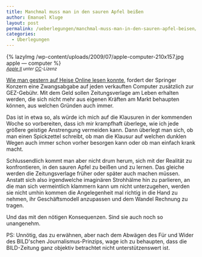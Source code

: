 ```yaml
---
title: Manchmal muss man in den sauren Apfel beißen
author: Emanuel Kluge
layout: post
permalink: /ueberlegungen/manchmal-muss-man-in-den-sauren-apfel-beisen/
categories:
  - Überlegungen
---
```


{% lazyImg /wp-content/uploads/2009/07/apple-computer-210x157.jpg apple &mdash; computer %}  
<small>*[Apple II][flickr] unter [CC][cc]-Lizenz*</small>

[Wie man gestern auf Heise Online lesen konnte][heise], fordert der Springer Konzern eine Zwangsabgabe auf jeden verkauften Computer zusätzlich zur GEZ-Gebühr. Mit dem Geld sollen Zeitungsverlage am Leben erhalten werden, die sich nicht mehr aus eigenen Kräften am Markt behaupten können, aus welchen Gründen auch immer.

Das ist in etwa so, als würde ich mich auf die Klausuren in der kommenden Woche so vorbereiten, dass ich mir krampfhaft überlege, wie ich jede größere geistige Anstrengung vermeiden kann. Dann überlegt man sich, ob man einen Spickzettel schreibt, ob man die Klausur auf welchen dunklen Wegen auch immer schon vorher besorgen kann oder ob man einfach krank macht.

Schlussendlich kommt man aber nicht drum herum, sich mit der Realität zu konfrontieren, in den sauren Apfel zu beißen und zu lernen. Das gleiche werden die Zeitungsverlage früher oder später auch machen müssen. Anstatt sich also irgendwelche imaginären Strohhälme hin zu parlieren, an die man sich vermeintlich klammern kann um nicht unterzugehen, werden sie nicht umhin kommen die Angelegenheit mal richtig in die Hand zu nehmen, ihr Geschäftsmodell anzupassen und dem Wandel Rechnung zu tragen.

Und das mit den nötigen Konsequenzen. Sind sie auch noch so unangenehm.

PS: Unnötig, das zu erwähnen, aber nach dem Abwägen des Für und Wider des BILD'schen Journalismus-Prinzips, wage ich zu behaupten, dass die BILD-Zeitung ganz objektiv betrachtet nicht unterstützenswert ist.

[flickr]: http://www.flickr.com/photos/florianeckerstorfer/1870727397/
[cc]: http://creativecommons.org/licenses/by-sa/2.0/deed.en
[heise]: http://www.heise.de/tp/r4/artikel/30/30650/1.html

